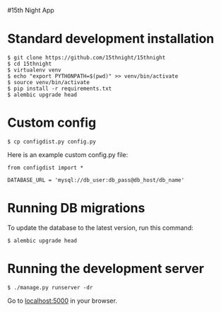 #15th Night App


# Standard development installation

    $ git clone https://github.com/15thnight/15thnight
    $ cd 15thnight
    $ virtualenv venv
    $ echo "export PYTHONPATH=$(pwd)" >> venv/bin/activate
    $ source venv/bin/activate
    $ pip install -r requirements.txt
    $ alembic upgrade head

# Custom config

    $ cp configdist.py config.py

Here is an example custom config.py file:

    from configdist import *

    DATABASE_URL = 'mysql://db_user:db_pass@db_host/db_name'

# Running DB migrations

To update the database to the latest version, run this command:

    $ alembic upgrade head

# Running the development server

    $ ./manage.py runserver -dr

Go to [localhost:5000](http://localhost:5000) in your browser.